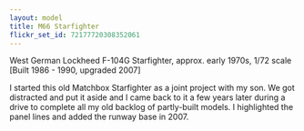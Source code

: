 ```yaml
---
layout: model
title: M66 Starfighter
flickr_set_id: 72177720308352061
---
```


West German Lockheed F-104G Starfighter, approx. early 1970s, 1/72 scale  [Built 1986 - 1990, upgraded 2007]

I started this old Matchbox Starfighter as a joint project with my son. We got distracted and put it aside and I came back to it a few years later during a drive to complete all my old backlog of partly-built models. I highlighted the panel lines and added the runway base in 2007.


